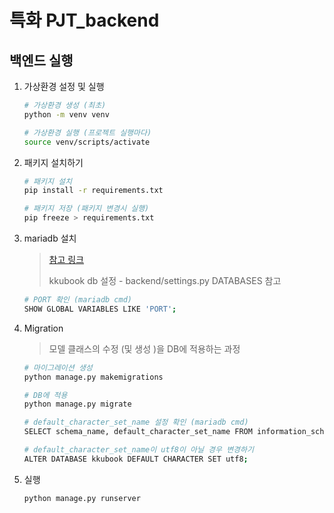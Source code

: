# 특화 PJT_backend

## 백엔드 실행

1. 가상환경 설정 및 실행

   ```bash
   # 가상환경 생성 (최초)
   python -m venv venv

   # 가상환경 실행 (프로젝트 실행마다)
   source venv/scripts/activate
   ```

   

2. 패키지 설치하기

   ```bash
   # 패키지 설치
   pip install -r requirements.txt
   
   # 패키지 저장 (패키지 변경시 실행)
   pip freeze > requirements.txt
   ```

   

3. mariadb 설치

   > [참고 링크](https://ministar.tistory.com/4)
   >
   > kkubook db 설정 - backend/settings.py DATABASES 참고

   ```bash
   # PORT 확인 (mariadb cmd)
   SHOW GLOBAL VARIABLES LIKE 'PORT';
   ```

   

4. Migration

   > 모델 클래스의 수정 (및 생성 )을 DB에 적용하는 과정

   ```bash
   # 마이그레이션 생성
   python manage.py makemigrations

   # DB에 적용
   python manage.py migrate
   
   # default_character_set_name 설정 확인 (mariadb cmd)
   SELECT schema_name, default_character_set_name FROM information_schema.schemata;
   
   # default_character_set_name이 utf8이 아닐 경우 변경하기
   ALTER DATABASE kkubook DEFAULT CHARACTER SET utf8;
   ```

   

5. 실행

   ```bash
   python manage.py runserver
   ```
